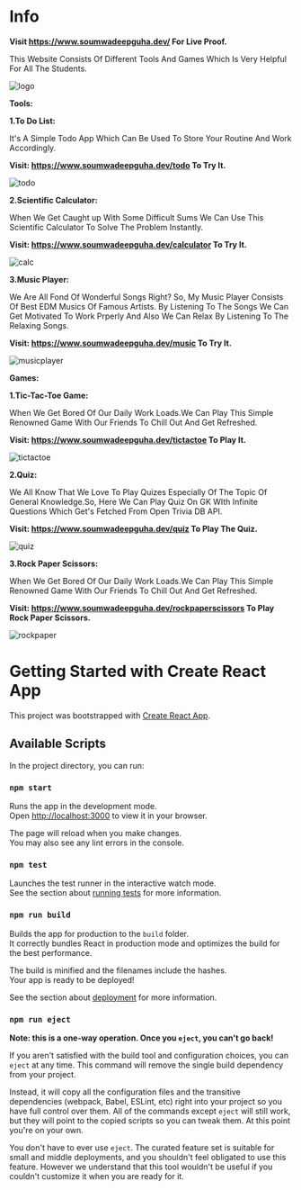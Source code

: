 # Info

**Visit https://www.soumwadeepguha.dev/ For Live Proof.**

This Website Consists Of Different Tools And Games Which Is Very Helpful For All The Students.

![logo](https://user-images.githubusercontent.com/69720515/174630810-d79f723f-2dc7-4f0a-bde7-ea789748413b.png)


**Tools:**

**1.To Do List:**

It's A Simple Todo App Which Can Be Used To Store Your Routine And Work Accordingly.

**Visit: https://www.soumwadeepguha.dev/todo To Try It.**

![todo](https://user-images.githubusercontent.com/69720515/174630629-75ac1e38-6310-49c3-843f-4684fe6785c8.png)

**2.Scientific Calculator:**

When We Get Caught up With Some Difficult Sums We Can Use This Scientific Calculator To Solve The Problem Instantly.

**Visit: https://www.soumwadeepguha.dev/calculator To Try It.**

![calc](https://user-images.githubusercontent.com/69720515/174630654-b862bd3b-8399-451d-a039-12e8f9bf637f.png)

**3.Music Player:**

We Are All Fond Of Wonderful Songs Right? So, My Music Player Consists Of Best EDM Musics Of Famous Artists. By Listening To The Songs We Can Get Motivated To Work Prperly And Also We Can Relax By Listening To The Relaxing Songs.

**Visit: https://www.soumwadeepguha.dev/music To Try It.**

![musicplayer](https://user-images.githubusercontent.com/69720515/175754998-ea3e713a-2a00-4f73-a0cf-5b0897a33c68.png)

**Games:**

**1.Tic-Tac-Toe Game:**

When We Get Bored Of Our Daily Work Loads.We Can Play This Simple Renowned Game With Our Friends To Chill Out And Get Refreshed.

**Visit: https://www.soumwadeepguha.dev/tictactoe To Play It.**


![tictactoe](https://user-images.githubusercontent.com/69720515/174630688-e805115a-64f0-4d4d-999f-93bf7923802c.png)

**2.Quiz:**

We All Know That We Love To Play Quizes Especially Of The Topic Of General Knowledge.So, Here We Can Play Quiz On GK WIth Infinite Questions Which Get's Fetched From Open Trivia DB API.

**Visit: https://www.soumwadeepguha.dev/quiz To Play The Quiz.**

![quiz](https://user-images.githubusercontent.com/69720515/174630736-8b9fca37-5c96-4c0b-ab2f-76a912634ab3.png)

**3.Rock Paper Scissors:**

When We Get Bored Of Our Daily Work Loads.We Can Play This Simple Renowned Game With Our Friends To Chill Out And Get Refreshed.

**Visit: https://www.soumwadeepguha.dev/rockpaperscissors To Play Rock Paper Scissors.**

![rockpaper](https://user-images.githubusercontent.com/69720515/175754252-9b4d0332-59ec-4095-babd-89f9d8468296.png)

# Getting Started with Create React App

This project was bootstrapped with [Create React App](https://github.com/facebook/create-react-app).

## Available Scripts

In the project directory, you can run:

### `npm start`

Runs the app in the development mode.\
Open [http://localhost:3000](http://localhost:3000) to view it in your browser.

The page will reload when you make changes.\
You may also see any lint errors in the console.

### `npm test`

Launches the test runner in the interactive watch mode.\
See the section about [running tests](https://facebook.github.io/create-react-app/docs/running-tests) for more information.

### `npm run build`

Builds the app for production to the `build` folder.\
It correctly bundles React in production mode and optimizes the build for the best performance.

The build is minified and the filenames include the hashes.\
Your app is ready to be deployed!

See the section about [deployment](https://facebook.github.io/create-react-app/docs/deployment) for more information.

### `npm run eject`

**Note: this is a one-way operation. Once you `eject`, you can't go back!**

If you aren't satisfied with the build tool and configuration choices, you can `eject` at any time. This command will remove the single build dependency from your project.

Instead, it will copy all the configuration files and the transitive dependencies (webpack, Babel, ESLint, etc) right into your project so you have full control over them. All of the commands except `eject` will still work, but they will point to the copied scripts so you can tweak them. At this point you're on your own.

You don't have to ever use `eject`. The curated feature set is suitable for small and middle deployments, and you shouldn't feel obligated to use this feature. However we understand that this tool wouldn't be useful if you couldn't customize it when you are ready for it.

